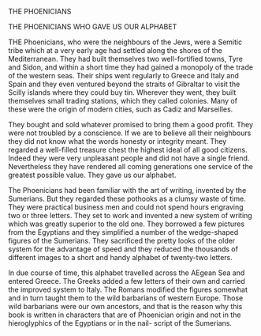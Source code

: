 THE PHOENICIANS

THE PHOENICIANS WHO GAVE US OUR
ALPHABET


THE Phoenicians, who were the neighbours of the Jews,
were a Semitic tribe which at a very early age had settled along
the shores of the Mediterranean. They had built themselves
two well-fortified towns, Tyre and Sidon, and within a short
time they had gained a monopoly of the trade of the western
seas. Their ships went regularly to Greece and Italy and
Spain and they even ventured beyond the straits of Gibraltar
to visit the Scilly islands where they could buy tin. Wherever
they went, they built themselves small trading stations, which
they called colonies. Many of these were the origin of modern
cities, such as Cadiz and Marseilles.

They bought and sold whatever promised to bring them a
good profit. They were not troubled by a conscience. If we
are to believe all their neighbours they did not know what the
words honesty or integrity meant. They regarded a well-filled
treasure chest the highest ideal of all good citizens. Indeed
they were very unpleasant people and did not have a single
friend. Nevertheless they have rendered all coming generations
one service of the greatest possible value. They gave
us our alphabet.

The Phoenicians had been familiar with the art of writing,
invented by the Sumerians. But they regarded these pothooks
as a clumsy waste of time. They were practical business men
and could not spend hours engraving two or three letters.
They set to work and invented a new system of writing which
was greatly superior to the old one. They borrowed a few
pictures from the Egyptians and they simplified a number of
the wedge-shaped figures of the Sumerians. They sacrificed
the pretty looks of the older system for the advantage of speed
and they reduced the thousands of different images to a short
and handy alphabet of twenty-two letters.

In due course of time, this alphabet travelled across the
AEgean Sea and entered Greece. The Greeks added a few
letters of their own and carried the improved system to Italy.
The Romans modified the figures somewhat and in turn taught
them to the wild barbarians of western Europe. Those wild
barbarians were our own ancestors, and that is the reason why
this book is written in characters that are of Phoenician origin
and not in the hieroglyphics of the Egyptians or in the nail-
script of the Sumerians.
